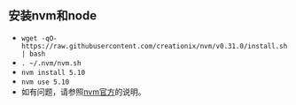 ## 安装nvm和node 
  + `wget -qO- https://raw.githubusercontent.com/creationix/nvm/v0.31.0/install.sh | bash`
  + `. ~/.nvm/nvm.sh` 
  + `nvm install 5.10`
  + `nvm use 5.10`
  + 如有问题，请参照[nvm官方](https://github.com/creationix/nvm)的说明。
